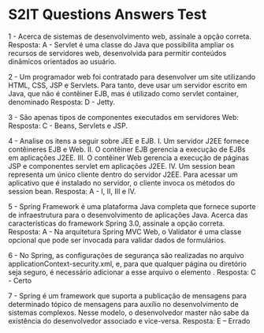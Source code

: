 # S2IT Questions Answers Test

1 - Acerca de sistemas de desenvolvimento web, assinale a opção correta.
Resposta: A - Servlet é uma classe do Java que possibilita ampliar os recursos de servidores web, desenvolvida para permitir conteúdos dinâmicos orientados ao usuário.

2 - Um programador web foi contratado para desenvolver um site utilizando HTML, CSS, JSP e Servlets. Para tanto, deve usar um servidor escrito em Java, que não é contêiner EJB, mas é utilizado como servlet container, denominado
Resposta: D - Jetty.

3 - São apenas tipos de componentes executados em servidores Web:
Resposta: C - Beans, Servlets e JSP.

4 - Analise os itens a seguir sobre JEE e EJB.
I. Um servidor J2EE fornece contêineres EJB e Web.
II. O contêiner EJB gerencia a execução de EJBs em aplicações J2EE.
III. O contêiner Web gerencia a execução de páginas JSP e componentes servlet em aplicações J2EE.
IV. Um session bean representa um único cliente dentro do servidor J2EE. Para acessar um aplicativo que é instalado no servidor, o cliente invoca os métodos do session bean.
Resposta: A - I, II, III e IV.

5 - Spring Framework é uma plataforma Java completa que fornece suporte de infraestrutura para o desenvolvimento de aplicações Java. Acerca das características do framework Spring 3.0, assinale a opção correta.
Resposta: A - Na arquitetura Spring MVC Web, o Validator é uma classe opcional que pode ser invocada para validar dados de formulários.

6 - No Spring, as configurações de segurança são realizadas no arquivo applicationContext-security.xml, e, para que qualquer página ou diretório seja seguro, é necessário adicionar a esse arquivo o elemento <intercept-url>.
Resposta: C - Certo

7 - Spring é um framework que suporta a publicação de mensagens para determinado tópico de mensagens para auxílio no desenvolvimento de sistemas complexos. Nesse modelo, o desenvolvedor master não sabe da existência do desenvolvedor associado e vice-versa.
Resposta: E – Errado
